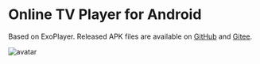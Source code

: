 # Online TV Player for Android
Based on ExoPlayer. Released APK files are available on [GitHub][1] and [Gitee][2].

![avatar](https://raw.githubusercontent.com/cy8018/Resources/master/tv/snapshot/snapshot_android_tv_1.png)

[1]: https://raw.githubusercontent.com/cy8018/Resources/master/tv/release/AndroidTvPlayer.apk "APK on GitHub"
[2]: https://gitee.com/cy8018/Resources/raw/master/tv/release/AndroidTvPlayer.apk "APK on Gitee"
